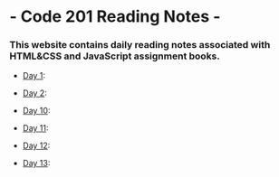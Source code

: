 # - Code 201 Reading Notes -
### This website contains daily reading notes associated with HTML&CSS and JavaScript assignment books. 


- [Day 1](Class-01.md):

- [Day 2](Class-02.md):

- [Day 10](Class-10.md):

- [Day 11](Class-11.md):

- [Day 12](Class-12.md):

- [Day 13](Class-14b.md):
